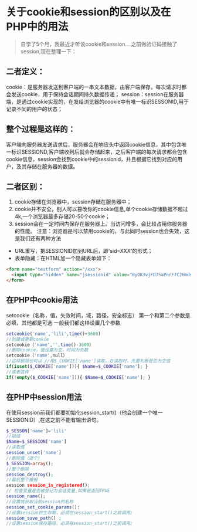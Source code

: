 # 关于cookie和session的区别以及在PHP中的用法

>  自学了5个月，我最近才听说cookie和session....之前做验证码接触了session,现在整理一下： 

<!-- more -->

## 二者定义： 
cookie：是服务器发送到客户端的一串文本数据，由客户端保存，每次请求时都会发送cookie，用于保持会话期间持久数据传递； session：session在服务器端，是通过cookie实现的，在发给浏览器的cookie中有唯一标识SESSONID,用于记录不同的用户的状态； 

## 整个过程是这样的：
客户端向服务器发送请求后，服务器会在响应头中返回cookie信息，其中包含唯一标识SESSIOND,客户端收到后就会存储起来，之后客户端的每次请求都会包含cookie信息，session会找到cookie中的sessionid，并且根据它找到对应的用户，及其存储在服务器的数据。 
## 二者区别： 
1. cookie存储在浏览器中，session存储在服务器中； 
2. cookie并不安全，别人可以篡改你的cookie信息,单个cookie存储数据不超过4k,一个浏览器最多存储20-50个cookie； 
3. session会在一定时间内保存在服务器上。当访问增多，会比较占用你服务器的性能。 注意：浏览器是可以禁用cookie的，与此同时session也会失效，这是我们还有两种方法 
* URL重写，把SESSIONID加到URL后，即'sid=XXX'的形式； 
* 表单隐藏：在HTML加一个隐藏表单如下： 

```html
<form name="testform" action="/xxx"> 
  <input type="hidden" name="jsessionid" value="ByOK3vjFD75aPnrF7C2HmdnV6QZcEbzWoWiBYEnLerjQ99zWpBng!-145788764"> <input type="text"> 
</form> 
```

 ## 在PHP中cookie用法 
 setcookie（名称，值，失效时间，域，路径，安全标志） 第一个和第二个参数是必填，其他都是可选 一般我们都这样设置几个参数 
```php 
setcookie('name','lili',time()+3600)
//创建或更新cookie 
setcookie（'name','',time()-3600）
//删除cookie，值设置为空，时间为负数 
setcookie（'name',null）
//这样删除也可以 //用$_COOKIE['name']读取，在读取时，先要判断是否为空值 
if(isset($_COOKIE['name'])){ $Name=$_COOKIE['name']; } 
//或者这样 
If(!empty($_COOKIE['name'])){ $Name=$_COOKIE['name']; }
```
 ## 在PHP中session用法 
 在使用session前我们都要初始化session_start()（他会创建一个唯一SESSIONID）,在这之前不能有输出语句。
 ```php 
 $_SESSON['name']='lili'
 //赋值 
 $Name=$_SESSION['name']
 //读取值 
 session_unset['name']
 //删除值（逐个） 
 $_SESSION=array();
 //整个删除 
 session_destroy();
 //最后整个摧毁
 session session_is_registered();
 // 检查变量是否被登记为会话变量,如果是返回TRUE 
 session_name();
 //设置或获取当前session的名称 
 session_set_cookie_params():
 //设置session的生存期，必须在session_start()之前调用; 
 session_save_path() ;
 //设置session保存路径，必须在session_start()之前调用; 
 ```

